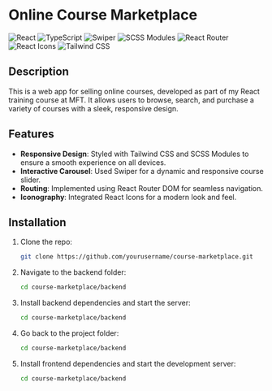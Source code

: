 # Online Course Marketplace

![React](https://img.shields.io/badge/React-18.0.0-61DAFB?logo=react)
![TypeScript](https://img.shields.io/badge/TypeScript-4.0.0-007ACC?logo=typescript)
![Swiper](https://img.shields.io/badge/Swiper-7.0.0-6332F6?logo=swiper)
![SCSS Modules](https://img.shields.io/badge/SCSS_Modules-CSS3-blue?logo=sass)
![React Router](https://img.shields.io/badge/React_Router-6.0.0-orange?logo=reactrouter)
![React Icons](https://img.shields.io/badge/React_Icons-4.0.0-61DAFB?logo=react)
![Tailwind CSS](https://img.shields.io/badge/Tailwind_CSS-3.0.0-38B2AC?logo=tailwindcss)

## Description

This is a web app for selling online courses, developed as part of my React training course at MFT. It allows users to browse, search, and purchase a variety of courses with a sleek, responsive design.

## Features

- **Responsive Design**: Styled with Tailwind CSS and SCSS Modules to ensure a smooth experience on all devices.
- **Interactive Carousel**: Used Swiper for a dynamic and responsive course slider.
- **Routing**: Implemented using React Router DOM for seamless navigation.
- **Iconography**: Integrated React Icons for a modern look and feel.

## Installation

1. Clone the repo:
   ```bash
   git clone https://github.com/yourusername/course-marketplace.git
   
2. Navigate to the backend folder:
   ```bash
   cd course-marketplace/backend

3. Install backend dependencies and start the server:
   ```bash
   cd course-marketplace/backend
4. Go back to the project folder:
   ```bash
   cd course-marketplace/backend
5. Install frontend dependencies and start the development server:
   ```bash
   cd course-marketplace/backend




